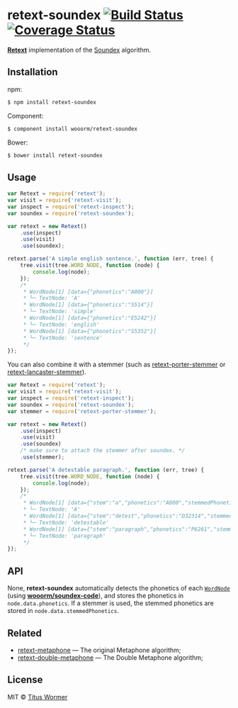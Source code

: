 # retext-soundex [![Build Status](https://img.shields.io/travis/wooorm/retext-soundex.svg?style=flat)](https://travis-ci.org/wooorm/retext-soundex) [![Coverage Status](https://img.shields.io/coveralls/wooorm/retext-soundex.svg?style=flat)](https://coveralls.io/r/wooorm/retext-soundex?branch=master)

**[Retext](https://github.com/wooorm/retext)** implementation of the [Soundex](http://en.wikipedia.org/wiki/Soundex) algorithm.

## Installation

npm:
```sh
$ npm install retext-soundex
```

Component:
```sh
$ component install wooorm/retext-soundex
```

Bower:
```sh
$ bower install retext-soundex
```

## Usage

```js
var Retext = require('retext');
var visit = require('retext-visit');
var inspect = require('retext-inspect');
var soundex = require('retext-soundex');

var retext = new Retext()
    .use(inspect)
    .use(visit)
    .use(soundex);

retext.parse('A simple english sentence.', function (err, tree) {
    tree.visit(tree.WORD_NODE, function (node) {
        console.log(node);
    });
    /*
     * WordNode[1] [data={"phonetics":"A000"}]
     * └─ TextNode: 'A'
     * WordNode[1] [data={"phonetics":"S514"}]
     * └─ TextNode: 'simple'
     * WordNode[1] [data={"phonetics":"E5242"}]
     * └─ TextNode: 'english'
     * WordNode[1] [data={"phonetics":"S5352"}]
     * └─ TextNode: 'sentence'
     */
});
```

You can also combine it with a stemmer (such as [retext-porter-stemmer](https://github.com/wooorm/retext-porter-stemmer) or [retext-lancaster-stemmer](https://github.com/wooorm/retext-lancaster-stemmer)).

```js
var Retext = require('retext');
var visit = require('retext-visit');
var inspect = require('retext-inspect');
var soundex = require('retext-soundex');
var stemmer = require('retext-porter-stemmer');

var retext = new Retext()
    .use(inspect)
    .use(visit)
    .use(soundex)
    /* make sure to attach the stemmer after soundex. */
    .use(stemmer);

retext.parse('A detestable paragraph.', function (err, tree) {
    tree.visit(tree.WORD_NODE, function (node) {
        console.log(node);
    });
    /*
     * WordNode[1] [data={"stem":"a","phonetics":"A000","stemmedPhonetics":"A000"}]
     * └─ TextNode: 'A'
     * WordNode[1] [data={"stem":"detest","phonetics":"D32314","stemmedPhonetics":"D323"}]
     * └─ TextNode: 'detestable'
     * WordNode[1] [data={"stem":"paragraph","phonetics":"P6261","stemmedPhonetics":"P6261"}]
     * └─ TextNode: 'paragraph'
     */
});
```

## API

None, **retext-soundex** automatically detects the phonetics of each [`WordNode`](https://github.com/wooorm/textom#textomwordnode-nlcstwordnode) (using **[wooorm/soundex-code](https://github.com/wooorm/soundex-code)**), and stores the phonetics in `node.data.phonetics`. If a stemmer is used, the stemmed phonetics are stored in `node.data.stemmedPhonetics`.

## Related

- [retext-metaphone](https://github.com/wooorm/retext-metaphone) — The original Metaphone algorithm;
- [retext-double-metaphone](https://github.com/wooorm/retext-double-metaphone) — The Double Metaphone algorithm;

## License

MIT © [Titus Wormer](http://wooorm.com)
